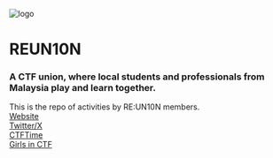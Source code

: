 ![logo](https://pbs.twimg.com/profile_banners/1803098777240416256/1718727836)
# REUN10N 
### A CTF union, where local students and professionals from Malaysia play and learn together.
This is the repo of activities by RE:UN10N members.\
[Website](http://reun10n.team/)\
[Twitter/X](https://x.com/reun10n_/)\
[CTFTime](https://ctftime.org/team/307413)\
[Girls in CTF](https://girls-in-ctf.online/)
